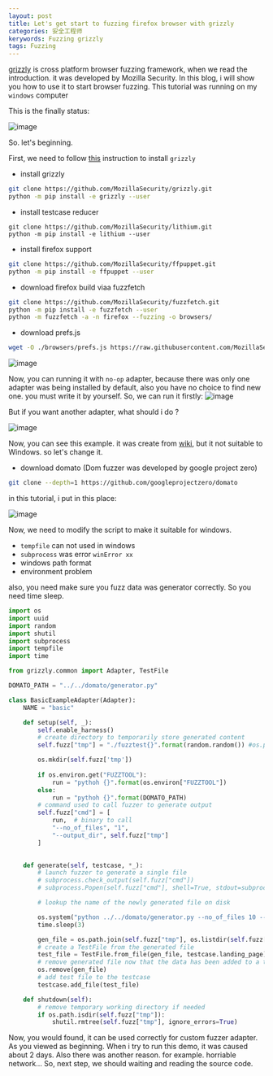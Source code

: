 ```yaml
---
layout: post
title: Let's get start to fuzzing firefox browser with grizzly
categories: 安全工程师
kerywords: Fuzzing grizzly
tags: Fuzzing
---
```


[grizzly](https://github.com/MozillaSecurity/grizzly/) is cross platform browser fuzzing framework, when we read the introduction.  it was developed by Mozilla Security. In this blog, i will show you how to use it to start browser fuzzing. This tutorial was running on my `windows` computer

This is the finally status:

![image](https://img.iami.xyz/images/62222783-7fd49900-b3e6-11e9-97f5-fbb1fe0567dc.png)

So. let's beginning.

First, we need to follow [this](https://github.com/MozillaSecurity/grizzly/wiki/Getting-Started) instruction to install `grizzly`

* install grizzly

```bash
git clone https://github.com/MozillaSecurity/grizzly.git
python -m pip install -e grizzly --user
```

* install testcase reducer
```baash
git clone https://github.com/MozillaSecurity/lithium.git
python -m pip install -e lithium --user
```

* install firefox support
```bash
git clone https://github.com/MozillaSecurity/ffpuppet.git
python -m pip install -e ffpuppet --user
```
* download firefox build viaa fuzzfetch
```bash
git clone https://github.com/MozillaSecurity/fuzzfetch.git
python -m pip install -e fuzzfetch --user
python -m fuzzfetch -a -n firefox --fuzzing -o browsers/
```

* download prefs.js
```bash
wget -O ./browsers/prefs.js https://raw.githubusercontent.com/MozillaSecurity/fuzzdata/master/settings/firefox/prefs-default-e10s.js
```

![image](https://img.iami.xyz/images/62223561-bb239780-b3e7-11e9-8045-d48f19ef82e6.png)

Now, you can running it with `no-op` adapter, because there was only one adapter was being installed by default, also you have no choice to find new one. you must write it by yourself. So, we can run it firstly:
![image](https://img.iami.xyz/images/62224502-66811c00-b3e9-11e9-984c-500ab25325e7.png)

But if you want another adapter, what should i do ?

![image](https://img.iami.xyz/images/62224928-08a10400-b3ea-11e9-9aa7-bdc8be6deebe.png)

Now, you can see this example. it was create from [wiki](https://github.com/MozillaSecurity/grizzly/wiki/Writing-an-Adapter), but it not suitable to Windows. so let's change it.

* download domato (Dom fuzzer was developed by google project zero)

```bash
git clone --depth=1 https://github.com/googleprojectzero/domato
```

in this tutorial, i put in this place:

![image](https://img.iami.xyz/images/62225189-8a912d00-b3ea-11e9-8fa3-3b18bb0dfd6f.png)

Now, we need to modify the script  to make it suitable for windows. 
* `tempfile` can not used in windows
* `subprocess` was error `winError xx`
* windows path format
* environment problem

also, you need make sure you fuzz data was generator correctly. So you need time sleep.

```python
import os
import uuid
import random
import shutil
import subprocess
import tempfile
import time

from grizzly.common import Adapter, TestFile

DOMATO_PATH = "../../domato/generator.py"

class BasicExampleAdapter(Adapter):
    NAME = "basic"

    def setup(self, _):
        self.enable_harness()
        # create directory to temporarily store generated content
        self.fuzz["tmp"] = "./fuzztest{}".format(random.random()) #os.path.join('../../domato/','fuzz_gen{}'.format(str(uuid.uuid1()).split("-")[0]))   # tempfile.mkdtemp(prefix="fuzz_gen_")

        os.mkdir(self.fuzz['tmp'])
        
        if os.environ.get("FUZZTOOL"):
            run = "pythoh {}".format(os.environ["FUZZTOOL"])
        else:
            run = "pythoh {}".format(DOMATO_PATH)
        # command used to call fuzzer to generate output
        self.fuzz["cmd"] = [
            run,  # binary to call
            "--no_of_files", "1",
            "--output_dir", self.fuzz["tmp"]
        ]

        
    def generate(self, testcase, *_):
        # launch fuzzer to generate a single file
        # subprocess.check_output(self.fuzz["cmd"])
        # subprocess.Popen(self.fuzz["cmd"], shell=True, stdout=subprocess.PIPE, stderr=subprocess.PIPE )

        # lookup the name of the newly generated file on disk

        os.system("python ../../domato/generator.py --no_of_files 10 --output_dir {}".format(self.fuzz["tmp"]))
        time.sleep(3)

        gen_file = os.path.join(self.fuzz["tmp"], os.listdir(self.fuzz["tmp"])[0])
        # create a TestFile from the generated file
        test_file = TestFile.from_file(gen_file, testcase.landing_page)
        # remove generated file now that the data has been added to a test file
        os.remove(gen_file)
        # add test file to the testcase
        testcase.add_file(test_file)

    def shutdown(self):
        # remove temporary working directory if needed
        if os.path.isdir(self.fuzz["tmp"]):
            shutil.rmtree(self.fuzz["tmp"], ignore_errors=True)
```

Now, you would found, it can be used correctly for custom fuzzer adapter. As you viewed as beginning. When i try to run this demo, it was caused about 2 days. Also there was another reason. for example. horriable network... So, next step, we should waiting and reading the source code. 


